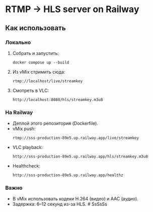 # RTMP → HLS server on Railway

## Как использовать

### Локально
1. Собрать и запустить:
   ```
   docker compose up --build
   ```
2. Из vMix стримить сюда:
   ```
   rtmp://localhost/live/streamkey
   ```
3. Смотреть в VLC:
   ```
   http://localhost:8080/hls/streamkey.m3u8
   ```

### На Railway
- Деплой этого репозитория (Dockerfile).
- vMix push:
  ```
  rtmp://sss-production-89e5.up.railway.app/live/streamkey
  ```
- VLC playback:
  ```
  http://sss-production-89e5.up.railway.app/hls/streamkey.m3u8
  ```
- Healthcheck:
  ```
  http://sss-production-89e5.up.railway.app/healthz
  ```

### Важно
- В vMix использовать кодеки H.264 (видео) и AAC (аудио).
- Задержка: 6–12 секунд из-за HLS.
#   S s S s S s  
 
